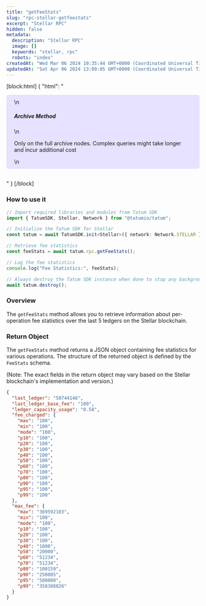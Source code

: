```yaml
---
title: "getFeeStats"
slug: "rpc-stellar-getfeestats"
excerpt: "Stellar RPC"
hidden: false
metadata: 
  description: "Stellar RPC"
  image: []
  keywords: "stellar, rpc"
  robots: "index"
createdAt: "Wed Mar 06 2024 10:35:44 GMT+0000 (Coordinated Universal Time)"
updatedAt: "Sat Apr 06 2024 13:09:05 GMT+0000 (Coordinated Universal Time)"
---
```

[block:html]
{
  "html": "<div style="padding: 10px 20px; border-radius: 5px; background-color: #e6e2ff; margin: 0 0 30px 0;">\n  <h5>Archive Method</h5>\n  <p>Only on the full archive nodes. Complex queries might take longer and incur additional cost</p>\n</div>"
}
[/block]


### How to use it

```typescript
// Import required libraries and modules from Tatum SDK
import { TatumSDK, Stellar, Network } from "@tatumio/tatum";

// Initialize the Tatum SDK for Stellar
const tatum = await TatumSDK.init<Stellar>({ network: Network.STELLAR });

// Retrieve fee statistics
const feeStats = await tatum.rpc.getFeeStats();

// Log the fee statistics
console.log("Fee Statistics:", feeStats);

// Always destroy the Tatum SDK instance when done to stop any background processes
await tatum.destroy();
```

### Overview

The `getFeeStats` method allows you to retrieve information about per-operation fee statistics over the last 5 ledgers on the Stellar blockchain.

### Return Object

The `getFeeStats` method returns a JSON object containing fee statistics for various operations. The structure of the returned object is defined by the `FeeStats` schema.

(Note: The exact fields in the return object may vary based on the Stellar blockchain's implementation and version.)

```json
{
  "last_ledger": "50744146",
  "last_ledger_base_fee": "100",
  "ledger_capacity_usage": "0.58",
  "fee_charged": {
    "max": "100",
    "min": "100",
    "mode": "100",
    "p10": "100",
    "p20": "100",
    "p30": "100",
    "p40": "100",
    "p50": "100",
    "p60": "100",
    "p70": "100",
    "p80": "100",
    "p90": "100",
    "p95": "100",
    "p99": "100"
  },
  "max_fee": {
    "max": "369592103",
    "min": "100",
    "mode": "100",
    "p10": "100",
    "p20": "100",
    "p30": "100",
    "p40": "1000",
    "p50": "20000",
    "p60": "51234",
    "p70": "51234",
    "p80": "100159",
    "p90": "250005",
    "p95": "500000",
    "p99": "358388826"
  }
}
```
